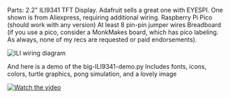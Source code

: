 Parts:
2.2" ILI9341 TFT Display. Adafruit sells a great one with EYESPI. One shown is from Aliexpress, requiring additional wiring.
Raspberry Pi Pico (should work with any version)
At least 8 pin-pin jumper wires
Breadboard (if you use a pico, consider a MonkMakes board, which has pico labeling. As always, none of my recs are requested or paid endorsements).

![ILI wiring diagram](https://github.com/user-attachments/assets/6a81b6df-b9e5-49fc-bc14-4eb39be53cc3)

And here is a demo of the big-ILI9341-demo.py
Includes fonts, icons, colors, turtle graphics, pong simulation, and a lovely image

[![Watch the video](https://img.youtube.com/vi/vKWTbtbQi48/hqdefault.jpg)](https://youtu.be/vKWTbtbQi48)


